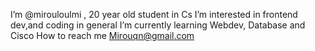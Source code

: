   I’m @mirouloulmi , 20 year old student in Cs
   I’m interested in frontend dev,and coding in general 
   I’m currently learning Webdev, Database and Cisco
 How to reach me Mirouqn@gmail.com 
